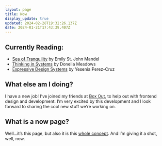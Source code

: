 ```yaml
---
layout: page
title: Now
display_update: true
updated: 2024-02-28T19:32:26.137Z
date: 2024-01-21T17:43:39.407Z
---
```

## Currently Reading:

* [Sea of Tranquility](https://bookshop.org/p/books/sea-of-tranquility-emily-st-john-mandel/17768221?ean=9780593466735) by Emily St. John Mandel
* [Thinking in Systems](https://bookshop.org/a/84246/9781603580557) by Donella Meadows
* [Expressive Design Systems](https://bookshop.org/a/84246/9781952616082) by Yesenia Perez-Cruz[](https://bookshop.org/a/84246/9780062662583)

## What else am I doing?

I have a new job! I’ve joined my friends at [Box Out](https://boxoutsports.com), to help out with frontend design and development. I’m very excited by this development and I look forward to sharing the cool new stuff we’re working on.

## What is a now page?

Well…it’s this page, but also it is this [whole concept](https://nownownow.com/about). And I’m giving it a shot, well, now.
